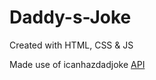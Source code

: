 # Daddy-s-Joke
Created with HTML, CSS &amp; JS

Made use of icanhazdadjoke [API](https://icanhazdadjoke.com/)
